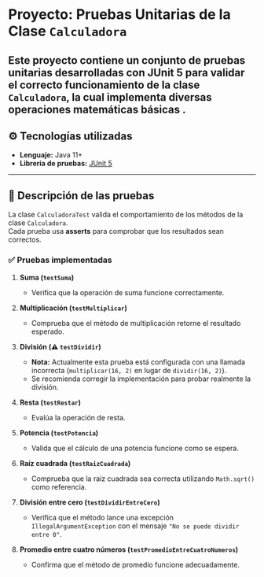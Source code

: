 # Proyecto: Pruebas Unitarias de la Clase `Calculadora`

Este proyecto contiene un conjunto de **pruebas unitarias** desarrolladas con **JUnit 5** para validar el correcto funcionamiento de la clase `Calculadora`, la cual implementa diversas operaciones matemáticas básicas .
---
## ⚙️ Tecnologías utilizadas

- **Lenguaje:** Java 11+  
- **Libreria de pruebas:** [JUnit 5](https://junit.org/junit5/)  

---

## 🧪 Descripción de las pruebas

La clase `CalculadoraTest` valida el comportamiento de los métodos de la clase `Calculadora`.  
Cada prueba usa **asserts** para comprobar que los resultados sean correctos.

### ✅ Pruebas implementadas

1. **Suma (`testSuma`)**  
   - Verifica que la operación de suma funcione correctamente.

2. **Multiplicación (`testMultiplicar`)**  
   - Comprueba que el método de multiplicación retorne el resultado esperado.

3. **División (⚠️ `testDividir`)**  
   - **Nota:** Actualmente esta prueba está configurada con una llamada incorrecta (`multiplicar(16, 2)` en lugar de `dividir(16, 2)`).  
   - Se recomienda corregir la implementación para probar realmente la división.

4. **Resta (`testRestar`)**  
   - Evalúa la operación de resta.

5. **Potencia (`testPotencia`)**  
   - Valida que el cálculo de una potencia funcione como se espera.

6. **Raíz cuadrada (`testRaizCuadrada`)**  
   - Comprueba que la raíz cuadrada sea correcta utilizando `Math.sqrt()` como referencia.

7. **División entre cero (`testDividirEntreCero`)**  
   - Verifica que el método lance una excepción `IllegalArgumentException` con el mensaje `"No se puede dividir entre 0"`.

8. **Promedio entre cuatro números (`testPromedioEntreCuatroNumeros`)**  
   - Confirma que el método de promedio funcione adecuadamente.
